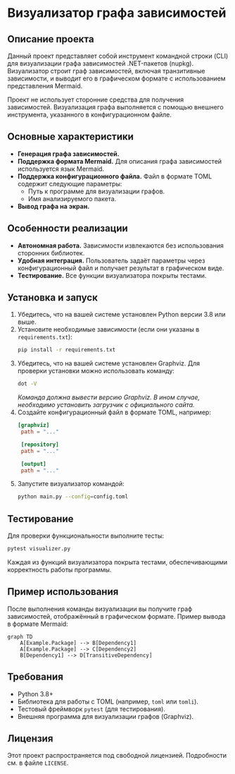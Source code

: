 # Визуализатор графа зависимостей
## Описание проекта

Данный проект представляет собой инструмент командной строки (CLI) для визуализации графа зависимостей .NET-пакетов (nupkg). Визуализатор строит граф зависимостей, включая транзитивные зависимости, и выводит его в графическом формате с использованием представления Mermaid.

Проект не использует сторонние средства для получения зависимостей. Визуализация графа выполняется с помощью внешнего инструмента, указанного в конфигурационном файле.

## Основные характеристики

- **Генерация графа зависимостей.**
- **Поддержка формата Mermaid.** Для описания графа зависимостей используется язык Mermaid.
- **Поддержка конфигурационного файла.** Файл в формате TOML содержит следующие параметры:
  - Путь к программе для визуализации графов.
  - Имя анализируемого пакета.
- **Вывод графа на экран.**

## Особенности реализации

- **Автономная работа.** Зависимости извлекаются без использования сторонних библиотек.
- **Удобная интеграция.** Пользователь задаёт параметры через конфигурационный файл и получает результат в графическом виде.
- **Тестирование.** Все функции визуализатора покрыты тестами.

## Установка и запуск

1. Убедитесь, что на вашей системе установлен Python версии 3.8 или выше.
2. Установите необходимые зависимости (если они указаны в `requirements.txt`):
   ```bash
   pip install -r requirements.txt
   ```
3. Убедитесь, что на вашей системе установлен Graphviz. Для проверки установки можно использовать команду:
    ```bash
    dot -V
    ```
   _Команда должна вывести версию Graphviz. В ином случае, необходимо установить загрузчик с официального сайта._
3. Создайте конфигурационный файл в формате TOML, например:
   ```toml
   [graphviz]
    path = "..."

    [repository]
    path = "..."

    [output]
    path = "..."
   ```
4. Запустите визуализатор командой:
   ```bash
   python main.py --config=config.toml
   ```

## Тестирование

Для проверки функциональности выполните тесты:
```bash
pytest visualizer.py
```

Каждая из функций визуализатора покрыта тестами, обеспечивающими корректность работы программы.

## Пример использования

После выполнения команды визуализации вы получите граф зависимостей, отображённый в графическом формате. Пример вывода в формате Mermaid:
```
graph TD
    A[Example.Package] --> B[Dependency1]
    A[Example.Package] --> C[Dependency2]
    B[Dependency1] --> D[TransitiveDependency]
```

## Требования

- Python 3.8+
- Библиотека для работы с TOML (например, `toml` или `tomli`).
- Тестовый фреймворк `pytest` (для тестирования).
- Внешняя программа для визуализации графов (Graphviz).

## Лицензия

Этот проект распространяется под свободной лицензией. Подробности см. в файле `LICENSE`.

